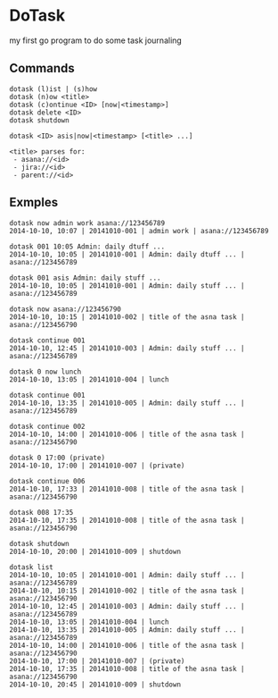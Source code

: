 # DoTask

my first go program to do some task journaling

## Commands

    dotask (l)ist | (s)how
    dotask (n)ow <title>
    dotask (c)ontinue <ID> [now|<timestamp>]
    dotask delete <ID>
    dotask shutdown

    dotask <ID> asis|now|<timestamp> [<title> ...]

    <title> parses for:
     - asana://<id>
     - jira://<id>
     - parent://<id>

## Exmples

    dotask now admin work asana://123456789
    2014-10-10, 10:07 | 20141010-001 | admin work | asana://123456789

    dotask 001 10:05 Admin: daily dtuff ...
    2014-10-10, 10:05 | 20141010-001 | Admin: daily dtuff ... | asana://123456789

    dotask 001 asis Admin: daily stuff ...
    2014-10-10, 10:05 | 20141010-001 | Admin: daily stuff ... | asana://123456789

    dotask now asana://123456790
    2014-10-10, 10:15 | 20141010-002 | title of the asna task | asana://123456790

    dotask continue 001
    2014-10-10, 12:45 | 20141010-003 | Admin: daily stuff ... | asana://123456789

    dotask 0 now lunch
    2014-10-10, 13:05 | 20141010-004 | lunch

    dotask continue 001
    2014-10-10, 13:35 | 20141010-005 | Admin: daily stuff ... | asana://123456789

    dotask continue 002
    2014-10-10, 14:00 | 20141010-006 | title of the asna task | asana://123456790

    dotask 0 17:00 (private)
    2014-10-10, 17:00 | 20141010-007 | (private)

    dotask continue 006
    2014-10-10, 17:33 | 20141010-008 | title of the asna task | asana://123456790

    dotask 008 17:35
    2014-10-10, 17:35 | 20141010-008 | title of the asna task | asana://123456790

    dotask shutdown
    2014-10-10, 20:00 | 20141010-009 | shutdown

    dotask list
    2014-10-10, 10:05 | 20141010-001 | Admin: daily stuff ... | asana://123456789
    2014-10-10, 10:15 | 20141010-002 | title of the asna task | asana://123456790
    2014-10-10, 12:45 | 20141010-003 | Admin: daily stuff ... | asana://123456789
    2014-10-10, 13:05 | 20141010-004 | lunch
    2014-10-10, 13:35 | 20141010-005 | Admin: daily stuff ... | asana://123456789
    2014-10-10, 14:00 | 20141010-006 | title of the asna task | asana://123456790
    2014-10-10, 17:00 | 20141010-007 | (private)
    2014-10-10, 17:35 | 20141010-008 | title of the asna task | asana://123456790
    2014-10-10, 20:45 | 20141010-009 | shutdown
